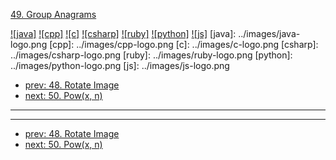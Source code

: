 [49. Group Anagrams](https://leetcode.com/problems/anagrams/)

[![java]](../java/049-anagrams.md)
[![cpp]](../cpp/049-anagrams.md)
[![c]](../c/049-anagrams.md)
[![csharp]](../csharp/049-anagrams.md)
[![ruby]](../ruby/049-anagrams.md)
[![python]](../python/049-anagrams.md)
[![js]](../js/049-anagrams.md)
[java]: ../images/java-logo.png
[cpp]: ../images/cpp-logo.png
[c]: ../images/c-logo.png
[csharp]: ../images/csharp-logo.png
[ruby]: ../images/ruby-logo.png
[python]: ../images/python-logo.png
[js]: ../images/js-logo.png

- [prev: 48. Rotate Image](048-rotate-image.md)
- [next: 50. Pow(x, n)](050-powx-n.md)

---


---

- [prev: 48. Rotate Image](048-rotate-image.md)
- [next: 50. Pow(x, n)](050-powx-n.md)
